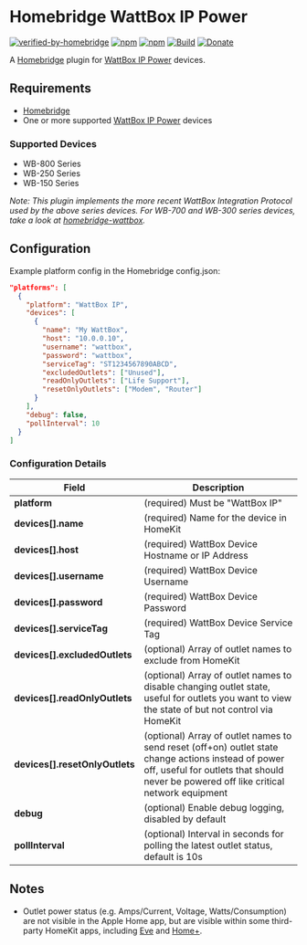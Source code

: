 # Homebridge WattBox IP Power

[![verified-by-homebridge](https://badgen.net/badge/homebridge/verified/purple)](https://github.com/homebridge/homebridge/wiki/Verified-Plugins)
[![npm](https://badgen.net/npm/v/homebridge-wattbox-ip)](https://www.npmjs.com/package/homebridge-wattbox-ip)
[![npm](https://badgen.net/npm/dt/homebridge-wattbox-ip)](https://www.npmjs.com/package/homebridge-wattbox-ip)
[![Build](https://github.com/michaelahern/homebridge-wattbox-ip/actions/workflows/build.yml/badge.svg)](https://github.com/michaelahern/homebridge-wattbox-ip/actions/workflows/build.yml)
[![Donate](https://badgen.net/badge/Donate/PayPal/green)](https://paypal.me/michaeljahern)

A [Homebridge](https://homebridge.io) plugin for [WattBox IP Power](https://www.snapav.com/shop/en/snapav/wattbox-ip-power) devices.

## Requirements

- [Homebridge](https://homebridge.io/)
- One or more supported [WattBox IP Power](https://www.snapav.com/shop/en/snapav/wattbox-ip-power) devices

### Supported Devices

- WB-800 Series
- WB-250 Series
- WB-150 Series

_Note: This plugin implements the more recent WattBox Integration Protocol used by the above series devices. For WB-700 and WB-300 series devices, take a look at [homebridge-wattbox](https://github.com/derek-miller/homebridge-wattbox)._

## Configuration

Example platform config in the Homebridge config.json:

```json
"platforms": [
  {
    "platform": "WattBox IP",
    "devices": [
      {
        "name": "My WattBox",
        "host": "10.0.0.10",
        "username": "wattbox",
        "password": "wattbox",
        "serviceTag": "ST1234567890ABCD",
        "excludedOutlets": ["Unused"],
        "readOnlyOutlets": ["Life Support"],
        "resetOnlyOutlets": ["Modem", "Router"]
      }
    ],
    "debug": false,
    "pollInterval": 10
  }
]
```

### Configuration Details

Field           	             | Description
-------------------------------|------------
**platform**   	               | (required) Must be "WattBox IP"
**devices[].name**	           | (required) Name for the device in HomeKit
**devices[].host**			       | (required) WattBox Device Hostname or IP Address
**devices[].username**	       | (required) WattBox Device Username
**devices[].password**	       | (required) WattBox Device Password
**devices[].serviceTag**	     | (required) WattBox Device Service Tag
**devices[].excludedOutlets**  | (optional) Array of outlet names to exclude from HomeKit
**devices[].readOnlyOutlets**  | (optional) Array of outlet names to disable changing outlet state, useful for outlets you want to view the state of but not control via HomeKit
**devices[].resetOnlyOutlets** | (optional) Array of outlet names to send reset (off+on) outlet state change actions instead of power off, useful for outlets that should never be powered off like critical network equipment
**debug**                      | (optional) Enable debug logging, disabled by default
**pollInterval**	             | (optional) Interval in seconds for polling the latest outlet status, default is 10s

## Notes

 * Outlet power status (e.g. Amps/Current, Voltage, Watts/Consumption) are not visible in the Apple Home app, but are visible within some third-party HomeKit apps, including [Eve](https://www.evehome.com/en-us/eve-app) and [Home+](https://hochgatterer.me/home+/).
